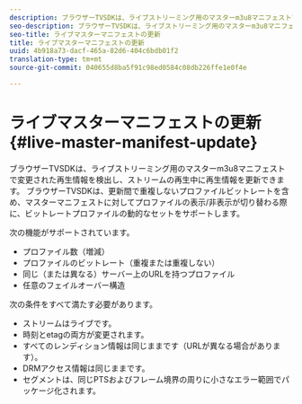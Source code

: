 ```yaml
---
description: ブラウザーTVSDKは、ライブストリーミング用のマスターm3u8マニフェストで変更された再生情報を検出し、ストリームの再生中に再生情報を更新できます。 ブラウザーTVSDKは、更新間で重複しないプロファイルビットレートを含め、マスターマニフェストに対してプロファイルの表示/非表示が切り替わる際に、ビットレートプロファイルの動的なセットをサポートします。
seo-description: ブラウザーTVSDKは、ライブストリーミング用のマスターm3u8マニフェストで変更された再生情報を検出し、ストリームの再生中に再生情報を更新できます。 ブラウザーTVSDKは、更新間で重複しないプロファイルビットレートを含め、マスターマニフェストに対してプロファイルの表示/非表示が切り替わる際に、ビットレートプロファイルの動的なセットをサポートします。
seo-title: ライブマスターマニフェストの更新
title: ライブマスターマニフェストの更新
uuid: 4b918a73-dacf-465a-82d6-404c6bdb01f2
translation-type: tm+mt
source-git-commit: 040655d8ba5f91c98ed0584c08db226ffe1e0f4e

---
```



# ライブマスターマニフェストの更新{#live-master-manifest-update}

ブラウザーTVSDKは、ライブストリーミング用のマスターm3u8マニフェストで変更された再生情報を検出し、ストリームの再生中に再生情報を更新できます。 ブラウザーTVSDKは、更新間で重複しないプロファイルビットレートを含め、マスターマニフェストに対してプロファイルの表示/非表示が切り替わる際に、ビットレートプロファイルの動的なセットをサポートします。

次の機能がサポートされています。

* プロファイル数（増減）
* プロファイルのビットレート（重複または重複しない）
* 同じ（または異なる）サーバー上のURLを持つプロファイル
* 任意のフェイルオーバー構造

次の条件をすべて満たす必要があります。

* ストリームはライブです。
* 時刻とetagの両方が変更されます。
* すべてのレンディション情報は同じままです（URLが異なる場合があります）。
* DRMアクセス情報は同じままです。
* セグメントは、同じPTSおよびフレーム境界の周りに小さなエラー範囲でパッケージ化されます。

